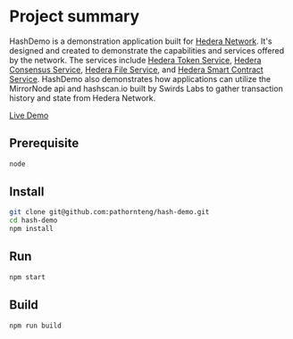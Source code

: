 # Project summary

HashDemo is a demonstration application built for [Hedera Network](https://hedera.com). It's designed and created to demonstrate the capabilities and services offered by the network. The services include [Hedera Token Service](https://hedera.com/token-service), [Hedera Consensus Service](https://hedera.com/consensus-service), [Hedera File Service](https://docs.hedera.com/guides/docs/sdks/file-storage), and [Hedera Smart Contract Service](https://hedera.com/smart-contract). HashDemo also demonstrates how applications can utilize the MirrorNode api and hashscan.io built by Swirds Labs to gather transaction history and state from Hedera Network.

[Live Demo](https://www.hashdemo.com/)

## Prerequisite

```bash
node
```

## Install

```bash
git clone git@github.com:pathornteng/hash-demo.git
cd hash-demo
npm install
```

## Run

```bash
npm start
```

## Build

```bash
npm run build
```
